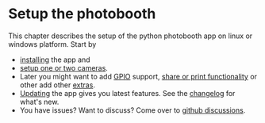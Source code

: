 # Setup the photobooth

This chapter describes the setup of the python photobooth app on linux or windows platform.
Start by

- [installing](./installation.md) the app and
- [setup one or two cameras](./camera_setup.md).
- Later you might want to add [GPIO](./gpio.md) support, [share or print functionality](./share_print.md) or other add other [extras](../extras/index.md).
- [Updating](./update.md) the app gives you latest features. See the [changelog](https://github.com/photobooth-app/photobooth-app/blob/main/CHANGELOG.md) for what's new.
- You have issues? Want to discuss? Come over to [github discussions](https://github.com/photobooth-app/photobooth-app/discussions).
